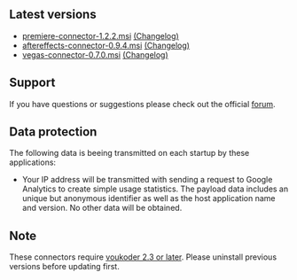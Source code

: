## Latest versions
- [premiere-connector-1.2.2.msi](premiere/premiere-connector-1.2.2.msi?raw=true) [(Changelog)](premiere/README.md)
- [aftereffects-connector-0.9.4.msi](aftereffects/aftereffects-connector-0.9.4.msi?raw=true) [(Changelog)](aftereffects/README.md)
- [vegas-connector-0.7.0.msi](vegas/vegas-connector-0.7.0.msi?raw=true) [(Changelog)](vegas/README.md)

## Support
If you have questions or suggestions please check out the official [forum](https://www.voukoder.org/forum/).

## Data protection
The following data is beeing transmitted on each startup by these applications:
- Your IP address will be transmitted with sending a request to Google Analytics to create simple usage statistics. The payload data includes an unique but anonymous identifier as well as the host application name and version.
No other data will be obtained.

## Note
These connectors require [voukoder 2.3 or later](https://github.com/Vouk/voukoder/releases). Please uninstall previous versions before updating first.
